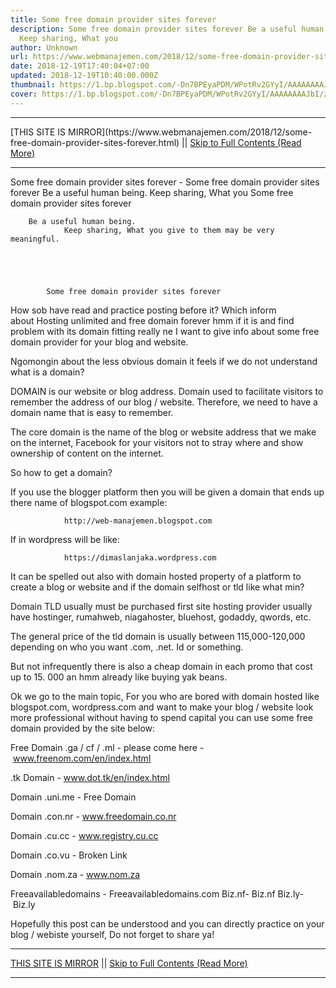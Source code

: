 ```yaml
---
title: Some free domain provider sites forever
description: Some free domain provider sites forever Be a useful human being.
  Keep sharing, What you
author: Unknown
url: https://www.webmanajemen.com/2018/12/some-free-domain-provider-sites-forever.html
date: 2018-12-19T17:40:04+07:00
updated: 2018-12-19T10:40:00.000Z
thumbnail: https://1.bp.blogspot.com/-Dn7BPEyaPDM/WPotRv2GYyI/AAAAAAAAJbI/ztJKW1raNcsOihMl4GM__tAwlYYlxbwfACLcB/s640/Beberapa%2Bsitus%2Bpenyedia%2Bdomain%2Bgratis%2Bselamanya.jpg
cover: https://1.bp.blogspot.com/-Dn7BPEyaPDM/WPotRv2GYyI/AAAAAAAAJbI/ztJKW1raNcsOihMl4GM__tAwlYYlxbwfACLcB/s640/Beberapa%2Bsitus%2Bpenyedia%2Bdomain%2Bgratis%2Bselamanya.jpg
---
```


<hr/> [THIS SITE IS MIRROR](https://www.webmanajemen.com/2018/12/some-free-domain-provider-sites-forever.html) || <a href="https://www.webmanajemen.com/2018/12/some-free-domain-provider-sites-forever.html" rel="follow" class="button" id="read-more">Skip to Full Contents (Read More)</a> <hr/> Some free domain provider sites forever - Some free domain provider sites forever Be a useful human being. Keep sharing, What you Some free domain provider sites forever
        
        Be a useful human being.
                Keep sharing, What you give to them may be very meaningful.
    

                
            
        
            Some free domain provider sites forever
        
How sob have read and practice posting before it? Which inform
            about Hosting unlimited and free domain forever hmm if it is and find problem with its domain fitting really ne I
            want to give info about some free domain provider for your blog and website.
        
Ngomongin about the less obvious domain it feels if we do not understand what is a domain?
        
DOMAIN is our website or blog address. Domain used to facilitate visitors to
            remember the address of our blog / website. Therefore, we need to
            have a domain name that is easy to remember.
        
The core domain is the name of the blog or website address that we
            make on the internet, Facebook for your visitors not to stray where
            and show ownership of content on the internet.
        
So how to get a domain?
        
If you use the blogger platform then you will be given a domain
            that ends up there name of blogspot.com example:
            
                http://web-manajemen.blogspot.com
            
        
If in wordpress will be like:
            
                https://dimaslanjaka.wordpress.com
            
        
It can be spelled out also with domain hosted property of a
platform to create a blog or website and if the            domain selfhost or tld like what min?
        
Domain TLD usually must be purchased first site hosting provider
            usually have hostinger, rumahweb, niagahoster, bluehost, godaddy,
            qwords, etc.
        
The general price of the tld domain is usually between
            115,000-120,000 depending on who you want .com, .net. Id or
            something.
        
But not infrequently there is also a cheap domain
            in each promo that cost up to 15. 000 an hmm already like buying
            yak beans.
        
Ok we go to the main topic, For you who are bored with domain
            hosted like blogspot.com, wordpress.com and want
            to make your blog / website look more professional without having
            to spend capital you can use some free domain
            provided by the site below:
        
Free Domain .ga / cf / .ml - please come here - www.freenom.com/en/index.html
        
.tk Domain - www.dot.tk/en/index.html
        
Domain .uni.me - Free Domain
        
Domain .con.nr - www.freedomain.co.nr
        
Domain .cu.cc - www.registry.cu.cc
        
Domain .co.vu - Broken Link
        
Domain .nom.za - www.nom.za
        
Freeavailabledomains - Freeavailabledomains.com
Biz.nf- Biz.nf
Biz.ly- Biz.ly
            
        
Hopefully this post can be understood and you can directly practice
            on your blog / webiste yourself, Do not forget to share ya! <hr/> [THIS SITE IS MIRROR](https://www.webmanajemen.com/2018/12/some-free-domain-provider-sites-forever.html) || <a href="https://www.webmanajemen.com/2018/12/some-free-domain-provider-sites-forever.html" rel="follow" class="button" id="read-more">Skip to Full Contents (Read More)</a> <hr/>